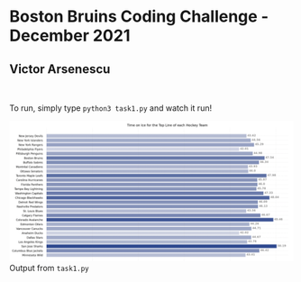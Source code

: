 # Boston Bruins Coding Challenge - December 2021
## Victor Arsenescu

&nbsp;

To run, simply type `python3 task1.py` and watch it run!
&nbsp;

![Results](./bar.png?raw=true "Time on the Ice for Top Line for each NHL Team")
Output from `task1.py`
